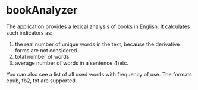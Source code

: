 # bookAnalyzer
The application provides a lexical analysis of books in English. It calculates such indicators as:
1) the real number of unique words in the text, because the derivative forms are not considered.
2) total number of words
3) average number of words in a sentence
4)etc.

You can also see a list of all used words with frequency of use.
The formats epub, fb2, txt are supported.
